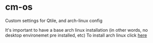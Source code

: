 # cm-os
Custom settings for Qtile, and arch-linux config

It's important to have a base arch linux installation (in other words, no desktop environemet pre installed, etc)
To install arch linux click [here](./archLinuxInstallionGuide.md)